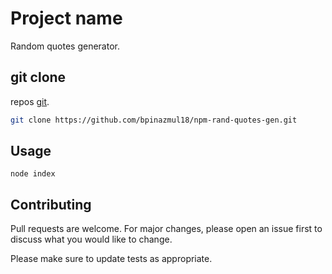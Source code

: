 # Project name

Random quotes generator.

## git clone

repos [git](https://github.com/bpinazmul18/npm-rand-quotes-gen).

```bash
git clone https://github.com/bpinazmul18/npm-rand-quotes-gen.git
```

## Usage

```nodejs
node index
```

## Contributing
Pull requests are welcome. For major changes, please open an issue first to discuss what you would like to change.

Please make sure to update tests as appropriate.

